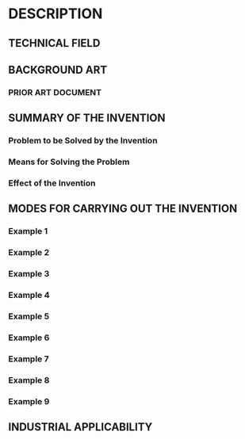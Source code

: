 # DESCRIPTION

## TECHNICAL FIELD

## BACKGROUND ART

### PRIOR ART DOCUMENT

## SUMMARY OF THE INVENTION

### Problem to be Solved by the Invention

### Means for Solving the Problem

### Effect of the Invention

## MODES FOR CARRYING OUT THE INVENTION

### Example 1

### Example 2

### Example 3

### Example 4

### Example 5

### Example 6

### Example 7

### Example 8

### Example 9

## INDUSTRIAL APPLICABILITY

